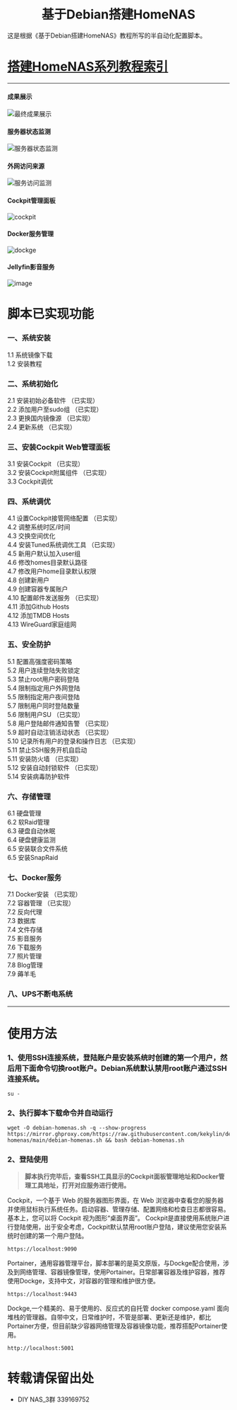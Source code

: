 <h1 align="center">基于Debian搭建HomeNAS<br />
</h1>
  
这是根据《基于Debian搭建HomeNAS》教程所写的半自动化配置脚本。
# [搭建HomeNAS系列教程索引](https://docs.qq.com/doc/p/fa51c8a8545b12a5432df0efa9818d2939860ed0)
---
#### 成果展示
![最终成果展示](https://github.com/kekylin/Debian-HomeNAS/assets/65521882/680df62e-7f6a-4b10-89a5-56cb363eecc8)
#### 服务器状态监测
![服务器状态监测](https://github.com/kekylin/Debian-HomeNAS/assets/65521882/dbbcf50a-fb51-4672-9e46-16e03fb0a1d2)
#### 外网访问来源
![服务访问监测](https://github.com/kekylin/Debian-HomeNAS/assets/65521882/9491d322-4859-4e8c-8e59-14964e82f388)
#### Cockpit管理面板
![cockpit](https://github.com/kekylin/Debian-HomeNAS/assets/65521882/7716ac69-ae19-426e-9cf6-b04e141747c4)
#### Docker服务管理
![dockge](https://github.com/kekylin/Debian-HomeNAS/assets/65521882/6ac949d3-f39c-4e37-b8bf-2f42557f909d)
#### Jellyfin影音服务
![image](https://github.com/kekylin/Debian-HomeNAS/assets/65521882/c888cde7-30d5-4dc9-9fc1-5f898c8bca32)

# 脚本已实现功能
### 一、系统安装  
1.1 系统镜像下载  
1.2 安装教程  
### 二、系统初始化  
2.1 安装初始必备软件 （已实现）  
2.2 添加用户至sudo组 （已实现）  
2.3 更换国内镜像源 （已实现）  
2.4 更新系统 （已实现）  
### 三、安装Cockpit Web管理面板  
3.1 安装Cockpit （已实现）  
3.2 安装Cockpit附属组件 （已实现）  
3.3 Cockpit调优  
### 四、系统调优  
4.1 设置Cockpit接管网络配置 （已实现）  
4.2 调整系统时区/时间  
4.3 交换空间优化  
4.4 安装Tuned系统调优工具 （已实现）  
4.5 新用户默认加入user组  
4.6 修改homes目录默认路径  
4.7 修改用户home目录默认权限  
4.8 创建新用户  
4.9 创建容器专属账户  
4.10 配置邮件发送服务 （已实现）  
4.11 添加Github Hosts  
4.12 添加TMDB Hosts  
4.13 WireGuard家庭组网  
### 五、安全防护  
5.1 配置高强度密码策略  
5.2 用户连续登陆失败锁定  
5.3 禁止root用户密码登陆  
5.4 限制指定用户外网登陆  
5.5 限制指定用户夜间登陆  
5.7 限制用户同时登陆数量  
5.6 限制用户SU （已实现）  
5.8 用户登陆邮件通知告警 （已实现）  
5.9 超时自动注销活动状态 （已实现）  
5.10 记录所有用户的登录和操作日志 （已实现）  
5.11 禁止SSH服务开机自启动  
5.11 安装防火墙  （已实现）  
5.12 安装自动封锁软件  （已实现）  
5.14 安装病毒防护软件  
### 六、存储管理  
6.1 硬盘管理  
6.2 软Raid管理  
6.3 硬盘自动休眠  
6.4 硬盘健康监测  
6.5 安装联合文件系统  
6.5 安装SnapRaid  
### 七、Docker服务  
7.1 Docker安装 （已实现）  
7.2 容器管理 （已实现）  
7.2 反向代理  
7.3 数据库  
7.4 文件存储  
7.5 影音服务  
7.6 下载服务  
7.7 照片管理  
7.8 Blog管理  
7.9 薅羊毛  
### 八、UPS不断电系统  
---

# 使用方法
### 1、使用SSH连接系统，登陆账户是安装系统时创建的第一个用户，然后用下面命令切换root账户。Debian系统默认禁用root账户通过SSH连接系统。
  ```shell
su -
  ```
### 2、执行脚本下载命令并自动运行
  ```shell
wget -O debian-homenas.sh -q --show-progress https://mirror.ghproxy.com/https://raw.githubusercontent.com/kekylin/debian-homenas/main/debian-homenas.sh && bash debian-homenas.sh
  ```
### 2、登陆使用
> **脚本执行完毕后，查看SSH工具显示的Cockpit面板管理地址和Docker管理工具地址，打开对应服务进行使用。**

Cockpit，一个基于 Web 的服务器图形界面，在 Web 浏览器中查看您的服务器并使用鼠标执行系统任务。启动容器、管理存储、配置网络和检查日志都很容易。基本上，您可以将 Cockpit 视为图形“桌面界面”。
Cockpit是直接使用系统账户进行登陆使用，出于安全考虑，Cockpit默认禁用root账户登陆，建议使用您安装系统时创建的第一个用户登陆。
  ```shell
https://localhost:9090
  ```
Portainer，通用容器管理平台，脚本部署的是英文原版，与Dockge配合使用，涉及到网络管理、容器镜像管理，使用Portainer。日常部署容器及维护容器，推荐使用Dockge，支持中文，对容器的管理和维护很方便。
  ```shell
https://localhost:9443
  ```
Dockge,一个精美的、易于使用的、反应式的自托管 docker compose.yaml 面向堆栈的管理器。自带中文，日常维护时，不管是部署、更新还是维护，都比Portainer方便，但目前缺少容器网络管理及容器镜像功能，推荐搭配Portainer使用。
  ```shell
http://localhost:5001
  ```

# 转载请保留出处
- DIY NAS_3群 339169752
